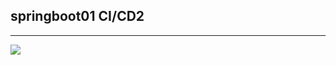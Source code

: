 ## springboot01 CI/CD2

<hr>
<img src="https://cdn.pixabay.com/photo/2025/10/02/09/24/snail-9868046_1280.jpg">